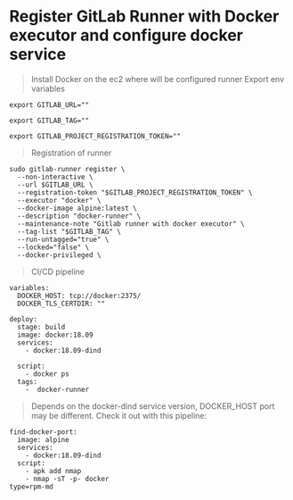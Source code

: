# Register GitLab Runner with Docker executor and configure docker service
> Install Docker on the ec2 where will be configured runner
> Export env variables

```
export GITLAB_URL=""
```
```
export GITLAB_TAG=""
```
```
export GITLAB_PROJECT_REGISTRATION_TOKEN=""
```
> Registration of runner 
```
sudo gitlab-runner register \
  --non-interactive \
  --url $GITLAB_URL \
  --registration-token "$GITLAB_PROJECT_REGISTRATION_TOKEN" \
  --executor "docker" \
  --docker-image alpine:latest \
  --description "docker-runner" \
  --maintenance-note "Gitlab runner with docker executor" \
  --tag-list "$GITLAB_TAG" \
  --run-untagged="true" \
  --locked="false" \
  --docker-privileged \
```

> CI/CD pipeline
```
variables:
  DOCKER_HOST: tcp://docker:2375/
  DOCKER_TLS_CERTDIR: ""

deploy:
  stage: build
  image: docker:18.09
  services:
    - docker:18.09-dind

  script:
    - docker ps
  tags:
    -  docker-runner
```

> Depends on the docker-dind service version, DOCKER_HOST port may be different. 
> Check it out with this pipeline:

```
find-docker-port:
  image: alpine
  services:
    - docker:18.09-dind
  script:
    - apk add nmap
    - nmap -sT -p- docker
type=rpm-md
```
